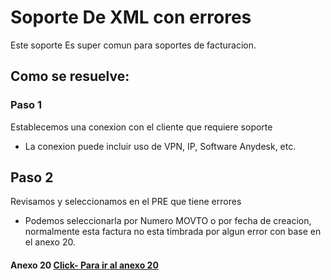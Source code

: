 # Soporte De XML con errores
Este soporte Es super comun para soportes de facturacion.

## Como se resuelve:

### Paso 1
Establecemos una conexion con el cliente que requiere soporte
* La conexion puede incluir uso de VPN, IP, Software Anydesk, etc.
## Paso 2
Revisamos y seleccionamos en el PRE que tiene errores
* Podemos seleccionarla por Numero MOVTO o por fecha de creacion, normalmente esta factura no esta timbrada por algun error con base en el anexo 20.
#### Anexo 20 [Click- Para ir al anexo 20](http://omawww.sat.gob.mx/tramitesyservicios/Paginas/documentos/GuiaAnexo311221.pdf)
